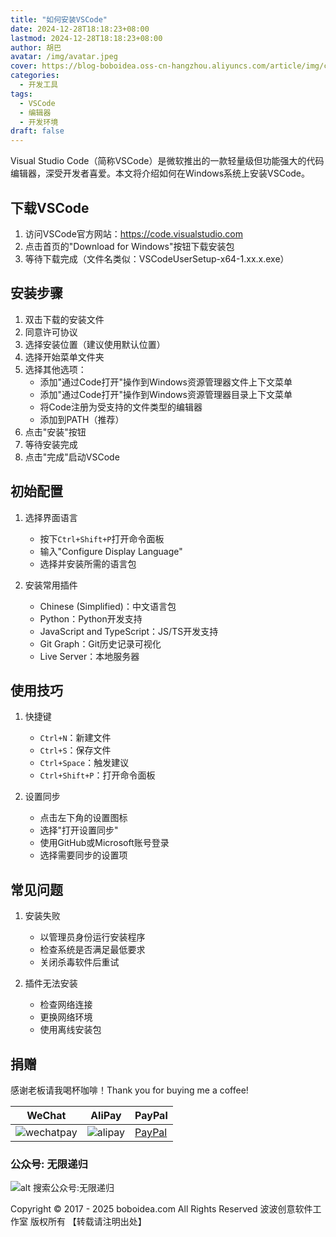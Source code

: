 ```yaml
---
title: "如何安装VSCode"
date: 2024-12-28T18:18:23+08:00
lastmod: 2024-12-28T18:18:23+08:00
author: 胡巴
avatar: /img/avatar.jpeg
cover: https://blog-boboidea.oss-cn-hangzhou.aliyuncs.com/article/img/cover.jpg
categories:
  - 开发工具
tags:
  - VSCode
  - 编辑器
  - 开发环境
draft: false
---
```


Visual Studio Code（简称VSCode）是微软推出的一款轻量级但功能强大的代码编辑器，深受开发者喜爱。本文将介绍如何在Windows系统上安装VSCode。

<!--more-->

## 下载VSCode

1. 访问VSCode官方网站：https://code.visualstudio.com
2. 点击首页的"Download for Windows"按钮下载安装包
3. 等待下载完成（文件名类似：VSCodeUserSetup-x64-1.xx.x.exe）

## 安装步骤

1. 双击下载的安装文件
2. 同意许可协议
3. 选择安装位置（建议使用默认位置）
4. 选择开始菜单文件夹
5. 选择其他选项：
   - 添加"通过Code打开"操作到Windows资源管理器文件上下文菜单
   - 添加"通过Code打开"操作到Windows资源管理器目录上下文菜单
   - 将Code注册为受支持的文件类型的编辑器
   - 添加到PATH（推荐）
6. 点击"安装"按钮
7. 等待安装完成
8. 点击"完成"启动VSCode

## 初始配置

1. 选择界面语言
   - 按下`Ctrl+Shift+P`打开命令面板
   - 输入"Configure Display Language"
   - 选择并安装所需的语言包

2. 安装常用插件
   - Chinese (Simplified)：中文语言包
   - Python：Python开发支持
   - JavaScript and TypeScript：JS/TS开发支持
   - Git Graph：Git历史记录可视化
   - Live Server：本地服务器

## 使用技巧

1. 快捷键
   - `Ctrl+N`：新建文件
   - `Ctrl+S`：保存文件
   - `Ctrl+Space`：触发建议
   - `Ctrl+Shift+P`：打开命令面板

2. 设置同步
   - 点击左下角的设置图标
   - 选择"打开设置同步"
   - 使用GitHub或Microsoft账号登录
   - 选择需要同步的设置项

## 常见问题

1. 安装失败
   - 以管理员身份运行安装程序
   - 检查系统是否满足最低要求
   - 关闭杀毒软件后重试

2. 插件无法安装
   - 检查网络连接
   - 更换网络环境
   - 使用离线安装包

<!--qr_code-->

## 捐赠

感谢老板请我喝杯咖啡！Thank you for buying me a coffee!

| WeChat | AliPay | PayPal |
| --- | --- | --- |
| ![wechatpay](https://blog-boboidea.oss-cn-hangzhou.aliyuncs.com/pay/wechat_%E6%94%B6%E6%AC%BE%E7%A0%81.jpg) | ![alipay](https://blog-boboidea.oss-cn-hangzhou.aliyuncs.com/pay/alipay.jpg) | [PayPal](https://paypal.me/JianboQin?country.x=C2&locale.x=zh_XC) |

### 公众号: 无限递归

![alt 搜索公众号:无限递归](https://blog-boboidea.oss-cn-hangzhou.aliyuncs.com/article/img/gongzhonghao.jpeg "无限递归")

<!--declare-declare-->

Copyright &copy; 2017 - 2025 boboidea.com All Rights Reserved 波波创意软件工作室 版权所有 【转载请注明出处】
